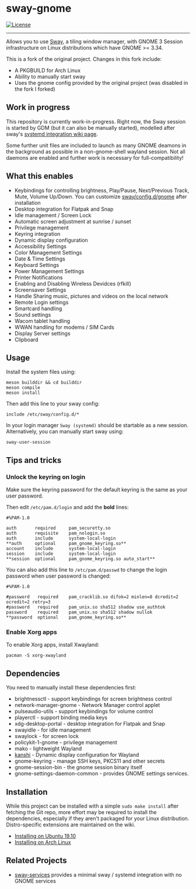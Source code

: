 # sway-gnome

[![License](http://img.shields.io/badge/license-MIT-blue.svg?style=flat)](http://choosealicense.com/licenses/mit/)

---

Allows you to use [Sway](https://github.com/swaywm/sway), a tiling window manager, with GNOME 3 Session
infrastructure on Linux distributions which have GNOME >= 3.34.

This is a fork of the original project. Changes in this fork include:

- A PKGBUILD for Arch Linux
- Ability to manually start sway
- Uses the gnome config provided by the original project (was disabled in the fork I forked)

## Work in progress

This repository is currently work-in-progress. Right now, the Sway session is
started by GDM (but it can also be manually started), modelled after sway's [systemd integration wiki page](https://github.com/swaywm/sway/wiki/Systemd-integration).

Some further unit files are included to launch as many GNOME deamons in the background as possible in a non-gnome-shell wayland session.
Not all daemons are enabled and further work is necessary for full-compatibility!

## What this enables

-   Keybindings for controlling brightness, Play/Pause, Next/Previous Track, Mute, Volume Up/Down. You can customize [sway/config.d/gnome](./sway/config.d/gnome) after installation
-   Desktop integration for Flatpak and Snap
-   Idle management / Screen Lock
-   Automatic screen adjustment at sunrise / sunset
-   Privilege management
-   Keyring integration
-   Dynamic display configuration
-   Accessibility Settings
-   Color Management Settings
-   Date & Time Settings
-   Keyboard Settings
-   Power Management Settings
-   Printer Notifications
-   Enabling and Disabling Wireless Devidces (rfkill)
-   Screensaver Settings
-   Handle Sharing music, pictures and videos on the local network
-   Remote Login settings
-   Smartcard handling
-   Sound settings
-   Wacom tablet handling
-   WWAN handling for modems / SIM Cards
-   Display Server settings
-   Clipboard

## Usage

Install the system files using:

```shell
meson builddir && cd builddir
meson compile
meson install
```

Then add this line to your sway config:

```sway
include /etc/sway/config.d/*
```

In your login manager `Sway (systemd)` should be startable as a new session. Alternatively, you can manually start sway using:

```shell
sway-user-session
```

## Tips and tricks

### Unlock the keyring on login

Make sure the keyring password for the default keyring is the same as your user password.

Then edit `/etc/pam.d/login` and add the **bold** lines:

```pam
#%PAM-1.0

auth       required     pam_securetty.so
auth       requisite    pam_nologin.so
auth       include      system-local-login
**auth     optional     pam_gnome_keyring.so**
account    include      system-local-login
session    include      system-local-login
**session  optional     pam_gnome_keyring.so auto_start**
```

You can also add this line to `/etc/pam.d/passwd` to change the login password when user password is changed:

```pam
#%PAM-1.0

#password   required    pam_cracklib.so difok=2 minlen=8 dcredit=2 ocredit=2 retry=3
#password   required    pam_unix.so sha512 shadow use_authtok
password    required    pam_unix.so sha512 shadow nullok
**password  optional    pam_gnome_keyring.so**
```

### Enable Xorg apps

To enable Xorg apps, install Xwayland:

```shell
pacman -S xorg-xwayland
```

## Dependencies

You need to manually install these dependencies first:

-   brightnessctl - support keybindings for screen brightness control
-   network-manager-gnome - Network Manager control applet
-   pulseaudio-utils - support keybindings for volume control
-   playerctl - support binding media keys
-   xdg-desktop-portal - desktop integration for Flatpak and Snap
-   swayidle - for idle management
-   swaylock - for screen lock
-   policykit-1-gnome - privilege management
-   mako - lightweight Wayland
-   [kanshi](https://github.com/emersion/kanshi) - Dynamic display configuration for Wayland
-   gnome-keyring - manage SSH keys, PKCS11 and other secrets
-   gnome-session-bin - the gnome session binary itself
-   gnome-settings-daemon-common - provides GNOME settings services.

## Installation

While this project can be installed with a simple `sudo make install` after fetching the Git repo,
more effort may be required to install the dependencies, especially if they aren't packaged for your
Linux distribution. Distro-specific extensions are maintained on the wiki.

-   [Installing on Ubuntu 19.10](https://github.com/RobinBoers/sway-gnome/wiki/Installation#install-on-ubuntu-1910)
-   [Installing on Arch Linux](https://github.com/RobinBoers/sway-gnome/wiki/Installation#install-on-arch-linux)

## Related Projects

-   [sway-services](https://github.com/xdbob/sway-services) provides a minimal sway / systemd integration with no GNOME services
